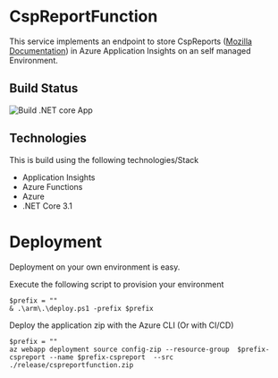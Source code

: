 # CspReportFunction

This service implements an endpoint to store CspReports ([Mozilla Documentation](https://developer.mozilla.org/en-US/docs/Web/HTTP/CSP)) in Azure Application Insights on an self managed Environment.

## Build Status

![Build .NET core App](https://github.com/royvou/CspReportFunction/workflows/Build%20.NET%20core%20App/badge.svg)

## Technologies
This is build using the following technologies/Stack

- Application Insights
- Azure Functions
- Azure
- .NET Core 3.1

# Deployment

Deployment on your own environment is easy.

Execute the following script to provision your environment

```pwsh
$prefix = ""
& .\arm\.\deploy.ps1 -prefix $prefix
```

Deploy the application zip with the Azure CLI (Or with CI/CD)

```pwsh
$prefix = ""
az webapp deployment source config-zip --resource-group  $prefix-cspreport --name $prefix-cspreport  --src ./release/cspreportfunction.zip
```
